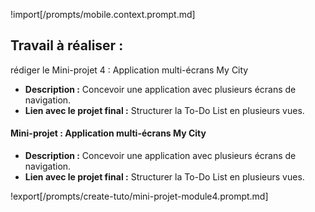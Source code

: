 !import[/prompts/mobile.context.prompt.md] 

## **Travail à réaliser :**  

rédiger le Mini-projet 4 : Application multi-écrans My City

- **Description :** Concevoir une application avec plusieurs écrans de navigation.  
- **Lien avec le projet final :** Structurer la To-Do List en plusieurs vues.


#### **Mini-projet : Application multi-écrans My City**  
- **Description :** Concevoir une application avec plusieurs écrans de navigation.  
- **Lien avec le projet final :** Structurer la To-Do List en plusieurs vues.



!export[/prompts/create-tuto/mini-projet-module4.prompt.md]  
